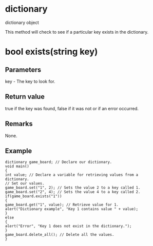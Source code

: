 # dictionary

dictionary object

  


This method will check to see if a particular key exists in the dictionary.

# bool exists(string key)

## Parameters

key - The key to look for.

## Return value

true if the key was found, false if it was not or if an error occurred.

## Remarks

None.

## Example
    
    
    dictionary game_board; // Declare our dictionary.
    void main()
    {
    int value; // Declare a variable for retrieving values from a dictionary.
    // Set our values.
    game_board.set("1", 2); // Sets the value 2 to a key called 1.
    game_board.set("2", 4); // Sets the value 4 to a key called 2.
    if(game_board.exists("1"))
    {
    game_board.get("1", value); // Retrieve value for 1.
    alert("Dictionary example", "Key 1 contains value " + value);
    }
    else
    {
    alert("Error", "Key 1 does not exist in the dictionary.");
    }
    game_board.delete_all(); // Delete all the values.
    }
    
